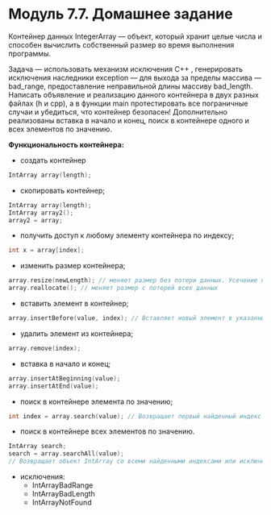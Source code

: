 # Модуль 7.7. Домашнее задание

Контейнер данных IntegerArray — объект, который хранит целые числа и способен вычислить собственный размер во время выполнения программы.

Задача — использовать механизм исключения C++ , генерировать исключения наследники exception — для выхода за пределы массива — bad_range, предоставление неправильной длины массиву bad_length. Написать объявление и реализацию данного контейнера в двух разных файлах (h и сpp), а в функции main протестировать все пограничные случаи и убедиться, что контейнер безопасен!
Дополнительно реализованы вставка в начало и конец, поиск в контейнере одного и всех элементов по значению.

**Функциональность контейнера:** 
* создать контейнер
```cpp
IntArray array(length);
```
* скопировать контейнер;
```cpp
IntArray array(length);
IntArray array2();
array2 = array;
```
* получить доступ к любому элементу контейнера по индексу;
```cpp
int x = array[index];
```
* изменить размер контейнера;
```cpp
array.resize(newLength); // меняет размер без потери данных. Усечение при уменьшении размера.
array.reallocate(); // меняет размер с потерей всех данных
```
* вставить элемент в контейнер;
```cpp
array.insertBefore(value, index); // Вставляет новый элемент в указанный индекс без потери данных.
```
* удалить элемент из контейнера;
```cpp
array.remove(index); 
```
* вставка в начало и конец;
```cpp
array.insertAtBeginning(value);
array.insertAtEnd(value);
```
* поиск в контейнере элемента по значению;
```cpp
int index = array.search(value); // Возвращает первый найденный индекс или исключение IntArrayNotFound
```
* поиск в контейнере всех элементов по значению.
```cpp
IntArray search;
search = array.searchAll(value); 
// Возвращает объект IntArray со всеми найденными индексами или исключение IntArrayNotFound
```
* исключения: 
  - IntArrayBadRange
  - IntArrayBadLength
  - IntArrayNotFound